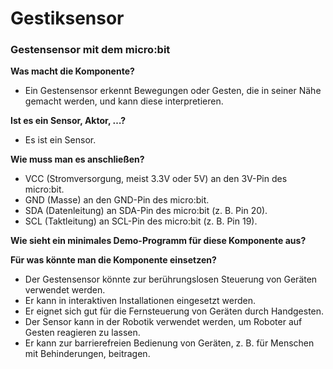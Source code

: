 # Gestiksensor

### Gestensensor mit dem micro:bit

**Was macht die Komponente?**
- Ein Gestensensor erkennt Bewegungen oder Gesten, die in seiner Nähe gemacht werden, und kann diese interpretieren.

**Ist es ein Sensor, Aktor, …?**
- Es ist ein Sensor.

**Wie muss man es anschließen?**
- VCC (Stromversorgung, meist 3.3V oder 5V) an den 3V-Pin des micro:bit.
- GND (Masse) an den GND-Pin des micro:bit.
- SDA (Datenleitung) an SDA-Pin des micro:bit (z. B. Pin 20).
- SCL (Taktleitung) an SCL-Pin des micro:bit (z. B. Pin 19).

**Wie sieht ein minimales Demo-Programm für diese Komponente aus?**


**Für was könnte man die Komponente einsetzen?**
- Der Gestensensor könnte zur berührungslosen Steuerung von Geräten verwendet werden.
- Er kann in interaktiven Installationen eingesetzt werden.
- Er eignet sich gut für die Fernsteuerung von Geräten durch Handgesten.
- Der Sensor kann in der Robotik verwendet werden, um Roboter auf Gesten reagieren zu lassen.
- Er kann zur barrierefreien Bedienung von Geräten, z. B. für Menschen mit Behinderungen, beitragen.